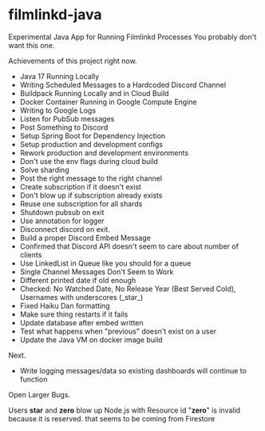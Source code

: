 # filmlinkd-java

Experimental Java App for Running Filmlinkd Processes
You probably don't want this one.

Achievements of this project right now.

- Java 17 Running Locally
- Writing Scheduled Messages to a Hardcoded Discord Channel
- Buildpack Running Locally and in Cloud Build
- Docker Container Running in Google Compute Engine
- Writing to Google Logs
- Listen for PubSub messages
- Post Something to Discord
- Setup Spring Boot for Dependency Injection
- Setup production and development configs
- Rework production and development environments
- Don't use the env flags during cloud build
- Solve sharding
- Post the right message to the right channel
- Create subscription if it doesn't exist
- Don't blow up if subscription already exists
- Reuse one subscription for all shards
- Shutdown pubsub on exit
- Use annotation for logger
- Disconnect discord on exit.
- Build a proper Discord Embed Message
- Confirmed that Discord API doesn't seem to care about number of clients
- Use LinkedList in Queue like you should for a queue
- Single Channel Messages Don't Seem to Work
- Different printed date if old enough
- Checked: No Watched Date, No Release Year (Best Served Cold), Usernames with underscores (\_star\_)
- Fixed Haiku Dan formatting
- Make sure thing restarts if it fails
- Update database after embed written
- Test what happens when "previous" doesn't exist on a user
- Update the Java VM on docker image build

Next.

- Write logging messages/data so existing dashboards will continue to function

Open Larger Bugs.

Users __star__ and __zero__ blow up Node.js with Resource id "__zero__" is invalid because it is reserved. that seems to
be coming from Firestore